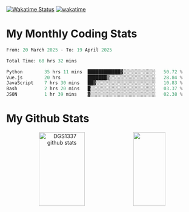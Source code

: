 [![Wakatime Status](https://github.com/noopurphalak/noopurphalak/workflows/wakatime-status-update/badge.svg)](https://github.com/noopurphalak/noopurphalak/actions/workflows/main.yml)
[![wakatime](https://wakatime.com/badge/user/80ace140-ef40-4fdd-b8ed-f3be3d2e1aea.svg)](https://wakatime.com/@80ace140-ef40-4fdd-b8ed-f3be3d2e1aea)

# My Monthly Coding Stats

<!--START_SECTION:waka-->

```python
From: 20 March 2025 - To: 19 April 2025

Total Time: 68 hrs 32 mins

Python        35 hrs 11 mins  ████████████▓░░░░░░░░░░░░   50.72 %
Vue.js        20 hrs          ███████▒░░░░░░░░░░░░░░░░░   28.84 %
JavaScript    7 hrs 30 mins   ██▓░░░░░░░░░░░░░░░░░░░░░░   10.83 %
Bash          2 hrs 20 mins   █░░░░░░░░░░░░░░░░░░░░░░░░   03.37 %
JSON          1 hr 39 mins    ▓░░░░░░░░░░░░░░░░░░░░░░░░   02.38 %
```

<!--END_SECTION:waka-->

# My Github Stats
<div style="text-align: center;">
  <img width="49%" height="195px" src="https://github-readme-stats-sigma-five.vercel.app/api?username=noopurphalak&show_icons=true&count_private=true&hide_border=true&title_color=00FFFF&icon_color=00FFFF&text_color=00FFFF&bg_color=0d1117" alt="DGS1337 github stats" />
  <img width="41%" height="195px" src="https://github-readme-stats-sigma-five.vercel.app/api/top-langs/?username=noopurphalak&layout=compact&hide_border=true&title_color=00FFFF&text_color=00FFFF&bg_color=0d1117" />
</div>
